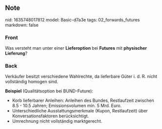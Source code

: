 ## Note
nid: 1635748017812
model: Basic-d7a3e
tags: 02_forwards_futures
markdown: false

### Front
Was versteht man unter einer <b>Lieferoption</b> bei <b>Futures</b>
mit <b>physischer Lieferung</b>?

### Back
Verkäufer besitzt verschiedene Wahlrechte, da lieferbare Güter i.
d. R. nicht vollständig homogen sind.
<div>
  <b>Beispiel</b> (Qualitätsoption bei BUND-Future):
</div>
<div>
  <ul>
    <li>Korb lieferbarer Anleihen: Anleihen des Bundes,
    Restlaufzeit zwischen 8.5 - 10.5 Jahren; Emissionsvolumen min.
    5 Mrd. Euro.
    <li>Unterschiedliche Ausstattungsmerkmale (Kupon, Restlaufzeit)
    über Konversationsfaktoren berücksichtigt.
    <li>Umrechnung nicht vollständig marktgerecht.
  </ul>
</div>
